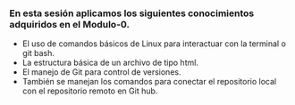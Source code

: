 ### En esta sesión aplicamos los siguientes conocimientos adquiridos en el Modulo-0.
- El uso de comandos básicos de Linux para interactuar con la terminal o git bash.
- La estructura básica de un archivo de tipo html.
- El manejo de Git para control de versiones.
- También se manejan los comandos para conectar el repositorio local con el repositorio remoto en Git hub.
